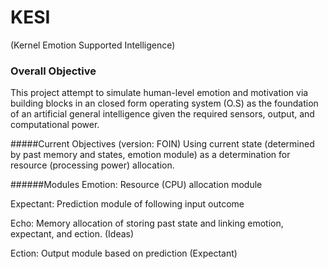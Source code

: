 # KESI
(Kernel Emotion Supported Intelligence)

### Overall Objective
This project attempt to simulate human-level emotion and motivation via building blocks in an closed form operating system (O.S) as the foundation of an artificial general intelligence given the required sensors, output, and computational power.

#####Current Objectives (version: FOIN)
Using current state (determined by past memory and states, emotion module) as a determination for resource (processing power) allocation.

######Modules
Emotion: Resource (CPU) allocation module

Expectant: Prediction module of following input outcome

Echo: Memory allocation of storing past state and linking emotion, expectant, and ection. (Ideas)

Ection: Output module based on prediction (Expectant)




